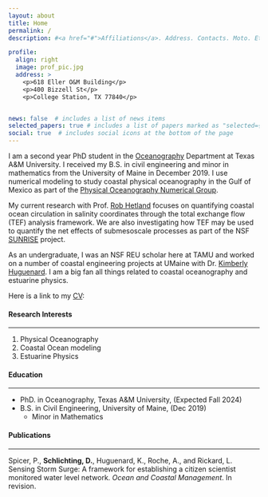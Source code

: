 ```yaml
---
layout: about
title: Home
permalink: /
description: #<a href="#">Affiliations</a>. Address. Contacts. Moto. Etc.

profile:
  align: right
  image: prof_pic.jpg
  address: >
    <p>618 Eller O&M Building</p>
    <p>400 Bizzell St</p>
    <p>College Station, TX 77840</p>


news: false  # includes a list of news items
selected_papers: true # includes a list of papers marked as "selected={true}"
social: true  # includes social icons at the bottom of the page
---
```


I am a second year PhD student in the [Oceanography](https://ocean.tamu.edu/) Department at Texas A&M University. I received my B.S. in civil engineering and minor in mathematics from the University of Maine in December 2019. I use numerical modeling to study coastal physical oceanography in the Gulf of Mexico as part of the [Physical Oceanography Numerical Group](https://tamu-pong.github.io).

My current research with Prof. [Rob Hetland](https://ocean.tamu.edu/people/profiles/faculty/hetlandrobert.html) focuses on quantifying coastal ocean circulation in salinity coordinates through the total exchange flow (TEF) analysis framework. We are also investigating how TEF may be used to quantify the net effects of submesoscale processes as part of the NSF [SUNRISE](https://sunrise-nsf.github.io/) project.

As an undergraduate, I was an NSF REU scholar here at TAMU and worked on a number of coastal engineering projects at UMaine with Dr. [Kimberly Huguenard](https://civil.umaine.edu/faculty/kimberly-huguenard/). I am a big fan all things related to coastal oceanography and estuarine physics.

Here is a link to my <a href='/_pages/CV.pdf' class='image fit'> CV</a>:
#### Research Interests
---
1. Physical Oceanography
2. Coastal Ocean modeling
3. Estuarine Physics

#### Education
---
* PhD. in Oceanography, Texas A&M University, (Expected Fall 2024)
* B.S. in Civil Engineering, University of Maine, (Dec 2019)
  * Minor in Mathematics

#### Publications
---
Spicer, P., **Schlichting, D.**, Huguenard, K., Roche, A., and Rickard, L. Sensing Storm Surge: A framework for establishing a citizen scientist monitored water level network. *Ocean and Coastal Management*. In revision.
